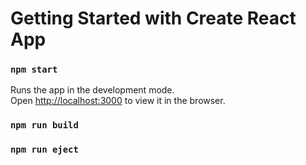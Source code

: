 # Getting Started with Create React App




### `npm start`

Runs the app in the development mode.\
Open [http://localhost:3000](http://localhost:3000) to view it in the browser.




### `npm run build`



### `npm run eject`



